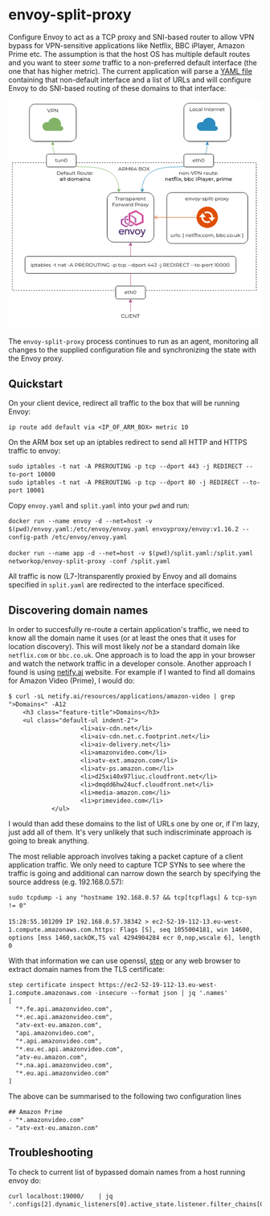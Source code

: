 # envoy-split-proxy

Configure Envoy to act as a TCP proxy and SNI-based router to allow VPN bypass for VPN-sensitive applications like Netflix, BBC iPlayer, Amazon Prime etc. The assumption is that the host OS has multiple default routes and you want to steer _some_ traffic to a non-preferred default interface (the one that has higher metric). The current application will parse a [YAML file](./split.yaml) containing that non-default interface and a list of URLs and will configure Envoy to do SNI-based routing of these domains to that interface:

![](./arch.png)

The `envoy-split-proxy` process continues to run as an agent, monitoring all changes to the supplied configuration file and synchronizing the state with the Envoy proxy.

## Quickstart

On your client device, redirect all traffic to the box that will be running Envoy:

```
ip route add default via <IP_OF_ARM_BOX> metric 10
```

On the ARM box set up an iptables redirect to send all HTTP and HTTPS traffic to envoy:

```
sudo iptables -t nat -A PREROUTING -p tcp --dport 443 -j REDIRECT --to-port 10000
sudo iptables -t nat -A PREROUTING -p tcp --dport 80 -j REDIRECT --to-port 10001
```

Copy `envoy.yaml` and `split.yaml` into your `pwd` and run:

```
docker run --name envoy -d --net=host -v $(pwd)/envoy.yaml:/etc/envoy/envoy.yaml envoyproxy/envoy:v1.16.2 --config-path /etc/envoy/envoy.yaml

docker run --name app -d --net=host -v $(pwd)/split.yaml:/split.yaml networkop/envoy-split-proxy -conf /split.yaml
```

All traffic is now (L7-)transparently proxied by Envoy and all domains specified in `split.yaml` are redirected to the interface specificed.


## Discovering domain names

In order to succesfully re-route a certain application's traffic, we need to know all the domain name it uses (or at least the ones that it uses for location discovery). This will most likely _not_ be a standard domain like `netflix.com` or `bbc.co.uk`. One approach is to load the app in your browser and watch the network traffic in a developer console. Another approach I found is using [netify.ai](netify.ai/resources/applications) website. For example if I wanted to find all domains for Amazon Video (Prime), I would do:

```
$ curl -sL netify.ai/resources/applications/amazon-video | grep ">Domains<" -A12
    <h3 class="feature-title">Domains</h3>
    <ul class="default-ul indent-2">
                    <li>aiv-cdn.net</li>
                    <li>aiv-cdn.net.c.footprint.net</li>
                    <li>aiv-delivery.net</li>
                    <li>amazonvideo.com</li>
                    <li>atv-ext.amazon.com</li>
                    <li>atv-ps.amazon.com</li>
                    <li>d25xi40x97liuc.cloudfront.net</li>
                    <li>dmqdd6hw24ucf.cloudfront.net</li>
                    <li>media-amazon.com</li>
                    <li>primevideo.com</li>
            </ul>
```
I would than add these domains to the list of URLs one by one or, if I'm lazy, just add all of them. It's very unlikely that such indiscriminate approach is going to break anything.

The most reliable approach involves taking a packet capture of a client application traffic. We only need to capture TCP SYNs to see where the traffic is going and additional can narrow down the search by specifying the source address (e.g. 192.168.0.57):  

```
sudo tcpdump -i any "hostname 192.168.0.57 && tcp[tcpflags] & tcp-syn != 0"

15:28:55.101209 IP 192.168.0.57.38342 > ec2-52-19-112-13.eu-west-1.compute.amazonaws.com.https: Flags [S], seq 1055004181, win 14600, options [mss 1460,sackOK,TS val 4294904284 ecr 0,nop,wscale 6], length 0
```

With that information we can use openssl, [step](https://github.com/smallstep/cli) or any web browser to extract domain names from the TLS certificate:

```
step certificate inspect https://ec2-52-19-112-13.eu-west-1.compute.amazonaws.com -insecure --format json | jq '.names'
[
  "*.fe.api.amazonvideo.com",
  "*.ec.api.amazonvideo.com",
  "atv-ext-eu.amazon.com",
  "api.amazonvideo.com",
  "*.api.amazonvideo.com",
  "*.eu.ec.api.amazonvideo.com",
  "atv-eu.amazon.com",
  "*.na.api.amazonvideo.com",
  "*.eu.api.amazonvideo.com"
]
```

The above can be summarised to the following two configuration lines

```
## Amazon Prime
- "*.amazonvideo.com"
- "atv-ext-eu.amazon.com"
```


## Troubleshooting

To check to current list of bypassed domain names from a host running envoy do:

```
curl localhost:19000/    | jq '.configs[2].dynamic_listeners[0].active_state.listener.filter_chains[0].filter_chain_match.server_names'
```

